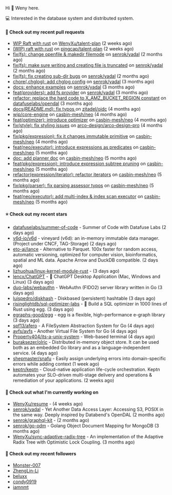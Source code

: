 Hi 👋 Weny here.

💻 Interested in the database system and distributed system.

#### 🔨 Check out my recent pull requests

- [WIP Raft with rust](https://github.com/WenyXu/talent-plan/pull/1) on [WenyXu/talent-plan](https://github.com/WenyXu/talent-plan) (2 weeks ago)
- [(WIP) raft with rust](https://github.com/pingcap/talent-plan/pull/456) on [pingcap/talent-plan](https://github.com/pingcap/talent-plan) (2 weeks ago)
- [fix(fs): change openfile &amp; makedir filemode](https://github.com/senrok/yadal/pull/7) on [senrok/yadal](https://github.com/senrok/yadal) (2 months ago)
- [fix(fs): make sure writing and creating file is truncated](https://github.com/senrok/yadal/pull/6) on [senrok/yadal](https://github.com/senrok/yadal) (2 months ago)
- [fix(fs): fix creating sub-dir bugs](https://github.com/senrok/yadal/pull/5) on [senrok/yadal](https://github.com/senrok/yadal) (2 months ago)
- [chore(.chglog): add chglog config](https://github.com/senrok/yadal/pull/4) on [senrok/yadal](https://github.com/senrok/yadal) (3 months ago)
- [docs: enhance examples](https://github.com/senrok/yadal/pull/3) on [senrok/yadal](https://github.com/senrok/yadal) (3 months ago)
- [feat(providers): add fs provider](https://github.com/senrok/yadal/pull/1) on [senrok/yadal](https://github.com/senrok/yadal) (3 months ago)
- [refactor: replace the hard code to X_AMZ_BUCKET_REGION constant](https://github.com/datafuselabs/opendal/pull/866) on [datafuselabs/opendal](https://github.com/datafuselabs/opendal) (3 months ago)
- [docs(README.md): fix typos ](https://github.com/zitadel/oidc/pull/227) on [zitadel/oidc](https://github.com/zitadel/oidc) (4 months ago)
- [wip/core-engine](https://github.com/casbin-mesh/neo/pull/69) on [casbin-mesh/neo](https://github.com/casbin-mesh/neo) (4 months ago)
- [feat(optimizer): introduce optimizer](https://github.com/casbin-mesh/neo/pull/68) on [casbin-mesh/neo](https://github.com/casbin-mesh/neo) (4 months ago)
- [fix(style): fix styling issues](https://github.com/arco-design/arco-design-pro/pull/78) on [arco-design/arco-design-pro](https://github.com/arco-design/arco-design-pro) (4 months ago)
- [fix(pkg/expression): fix it changes immutable primitive](https://github.com/casbin-mesh/neo/pull/67) on [casbin-mesh/neo](https://github.com/casbin-mesh/neo) (4 months ago)
- [feat(neo/executor): introduce expressions as predicates](https://github.com/casbin-mesh/neo/pull/65) on [casbin-mesh/neo](https://github.com/casbin-mesh/neo) (5 months ago)
- [doc: add planner doc](https://github.com/casbin-mesh/neo/pull/62) on [casbin-mesh/neo](https://github.com/casbin-mesh/neo) (5 months ago)
- [feat(pkg/expression): introduce expression subtree pruning](https://github.com/casbin-mesh/neo/pull/61) on [casbin-mesh/neo](https://github.com/casbin-mesh/neo) (5 months ago)
- [refactor(expression/iterator): refactor iterators](https://github.com/casbin-mesh/neo/pull/60) on [casbin-mesh/neo](https://github.com/casbin-mesh/neo) (5 months ago)
- [fix(pkg/parser): fix parsing assessor typos](https://github.com/casbin-mesh/neo/pull/59) on [casbin-mesh/neo](https://github.com/casbin-mesh/neo) (5 months ago)
- [feat(neo/executor): add multi-index &amp; index scan executor](https://github.com/casbin-mesh/neo/pull/57) on [casbin-mesh/neo](https://github.com/casbin-mesh/neo) (5 months ago)

#### ⭐ Check out my recent stars

- [datafuselabs/summer-of-code](https://github.com/datafuselabs/summer-of-code) - Summer of Code with Datafuse Labs (2 days ago)
- [v6d-io/v6d](https://github.com/v6d-io/v6d) - vineyard (v6d): an in-memory immutable data manager. (Project under CNCF, TAG-Storage) (2 days ago)
- [eto-ai/lance](https://github.com/eto-ai/lance) - Alternative to Parquet. 100x faster for random access, automatic versioning, optimized for computer vision, bioinformatics, spatial and ML data. Apache Arrow and DuckDB compatible. (2 days ago)
- [lizhuohua/linux-kernel-module-rust](https://github.com/lizhuohua/linux-kernel-module-rust) -  (3 days ago)
- [lencx/ChatGPT](https://github.com/lencx/ChatGPT) - 🔮 ChatGPT Desktop Application (Mac, Windows and Linux) (3 days ago)
- [duo-labs/webauthn](https://github.com/duo-labs/webauthn) - WebAuthn (FIDO2) server library written in Go  (3 days ago)
- [luispedro/diskhash](https://github.com/luispedro/diskhash) - Diskbased (persistent) hashtable (3 days ago)
- [risinglightdb/sql-optimizer-labs](https://github.com/risinglightdb/sql-optimizer-labs) - 🚧 Build a SQL optimizer in 1000 lines of Rust using egg. (3 days ago)
- [egraphs-good/egg](https://github.com/egraphs-good/egg) - egg is a flexible, high-performance e-graph library (3 days ago)
- [spf13/afero](https://github.com/spf13/afero) - A FileSystem Abstraction System for Go (4 days ago)
- [avfs/avfs](https://github.com/avfs/avfs) - Another Virtual File System for Go (4 days ago)
- [Property404/its-a-unix-system](https://github.com/Property404/its-a-unix-system) - Web-based terminal (4 days ago)
- [buraksezer/olric](https://github.com/buraksezer/olric) - Distributed in-memory object store. It can be used both as an embedded Go library and as a language-independent service. (4 days ago)
- [shepmaster/snafu](https://github.com/shepmaster/snafu) - Easily assign underlying errors into domain-specific errors while adding context (1 week ago)
- [keptn/keptn](https://github.com/keptn/keptn) - Cloud-native application life-cycle orchestration. Keptn automates your SLO-driven multi-stage delivery and operations &amp; remediation of your applications. (2 weeks ago)

#### 👷 Check out what I'm currently working on

- [WenyXu/resume](https://github.com/WenyXu/resume) -  (4 weeks ago)
- [senrok/yadal](https://github.com/senrok/yadal) - Yet Another Data Access Layer: Accessing S3, POSIX in the same way. Deeply inspired by Databend&#39;s OpenDAL (2 months ago)
- [senrok/graphql-kit](https://github.com/senrok/graphql-kit) -  (2 months ago)
- [senrok/go-odm](https://github.com/senrok/go-odm) - Golang Object Document Mapping for MongoDB (3 months ago)
- [WenyXu/sync-adaptive-radix-tree](https://github.com/WenyXu/sync-adaptive-radix-tree) - An implementation of the Adaptive Radix Tree with Optimistic Lock Coupling. (3 months ago)

#### 👯 Check out my recent followers

- [Monster-007](https://github.com/Monster-007)
- [ZhengLin-Li](https://github.com/ZhengLin-Li)
- [beluxx](https://github.com/beluxx)
- [condy0919](https://github.com/condy0919)
- [iamnmt](https://github.com/iamnmt)


